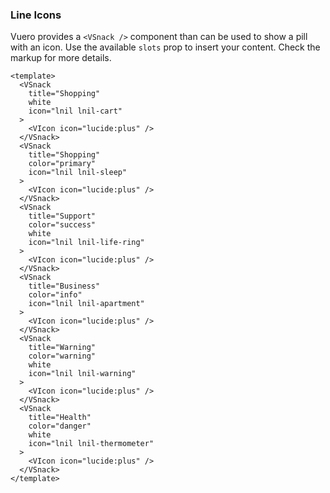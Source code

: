 ### Line Icons

Vuero provides a `<VSnack />` component than can be used
to show a pill with an icon. Use the available `slots` prop
to insert your content. Check the markup for more details.

<!--code-->

```vue
<template>
  <VSnack
    title="Shopping"
    white
    icon="lnil lnil-cart"
  >
    <VIcon icon="lucide:plus" />
  </VSnack>
  <VSnack
    title="Shopping"
    color="primary"
    icon="lnil lnil-sleep"
  >
    <VIcon icon="lucide:plus" />
  </VSnack>
  <VSnack
    title="Support"
    color="success"
    white
    icon="lnil lnil-life-ring"
  >
    <VIcon icon="lucide:plus" />
  </VSnack>
  <VSnack
    title="Business"
    color="info"
    icon="lnil lnil-apartment"
  >
    <VIcon icon="lucide:plus" />
  </VSnack>
  <VSnack
    title="Warning"
    color="warning"
    white
    icon="lnil lnil-warning"
  >
    <VIcon icon="lucide:plus" />
  </VSnack>
  <VSnack
    title="Health"
    color="danger"
    white
    icon="lnil lnil-thermometer"
  >
    <VIcon icon="lucide:plus" />
  </VSnack>
</template>
```

<!--/code-->

<!--example-->

<div class="snacks">
  <VSnack title="Shopping" white icon="lnil lnil-cart">
    <VIcon icon="lucide:plus"/>
  </VSnack>
  <VSnack title="Shopping" color="primary" icon="lnil lnil-sleep">
    <VIcon icon="lucide:plus"/>
  </VSnack>
  <VSnack title="Support" color="success" white icon="lnil lnil-life-ring">
    <VIcon icon="lucide:plus"/>
  </VSnack>
  <VSnack title="Business" color="info" icon="lnil lnil-apartment">
    <VIcon icon="lucide:plus"/>
  </VSnack>
  <VSnack title="Warning" color="warning" white icon="lnil lnil-warning">
    <VIcon icon="lucide:plus"/>
  </VSnack>
  <VSnack title="Health" color="danger" white icon="lnil lnil-thermometer">
    <VIcon icon="lucide:plus"/>
  </VSnack>
</div>

<!--/example-->
